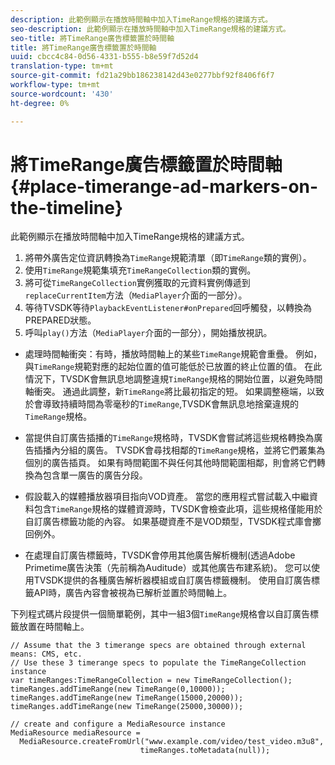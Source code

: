 ```yaml
---
description: 此範例顯示在播放時間軸中加入TimeRange規格的建議方式。
seo-description: 此範例顯示在播放時間軸中加入TimeRange規格的建議方式。
seo-title: 將TimeRange廣告標籤置於時間軸
title: 將TimeRange廣告標籤置於時間軸
uuid: cbcc4c84-0d56-4331-b555-b8e59f7d52d4
translation-type: tm+mt
source-git-commit: fd21a29bb186238142d43e0277bbf92f8406f6f7
workflow-type: tm+mt
source-wordcount: '430'
ht-degree: 0%

---
```



# 將TimeRange廣告標籤置於時間軸{#place-timerange-ad-markers-on-the-timeline}

此範例顯示在播放時間軸中加入TimeRange規格的建議方式。

1. 將帶外廣告定位資訊轉換為`TimeRange`規範清單（即`TimeRange`類的實例）。
1. 使用`TimeRange`規範集填充`TimeRangeCollection`類的實例。
1. 將可從`TimeRangeCollection`實例獲取的元資料實例傳遞到`replaceCurrentItem`方法（`MediaPlayer`介面的一部分）。
1. 等待TVSDK等待`PlaybackEventListener#onPrepared`回呼觸發，以轉換為PREPARED狀態。
1. 呼叫`play()`方法（`MediaPlayer`介面的一部分），開始播放視訊。

* 處理時間軸衝突：有時，播放時間軸上的某些`TimeRange`規範會重疊。 例如，與`TimeRange`規範對應的起始位置的值可能低於已放置的終止位置的值。 在此情況下，TVSDK會無訊息地調整違規`TimeRange`規格的開始位置，以避免時間軸衝突。 通過此調整，新`TimeRange`將比最初指定的短。 如果調整極端，以致於會導致持續時間為零毫秒的`TimeRange`,TVSDK會無訊息地捨棄違規的`TimeRange`規格。

* 當提供自訂廣告插播的`TimeRange`規格時，TVSDK會嘗試將這些規格轉換為廣告插播內分組的廣告。 TVSDK會尋找相鄰的`TimeRange`規格，並將它們叢集為個別的廣告插頁。 如果有時間範圍不與任何其他時間範圍相鄰，則會將它們轉換為包含單一廣告的廣告分段。

* 假設載入的媒體播放器項目指向VOD資產。 當您的應用程式嘗試載入中繼資料包含`TimeRange`規格的媒體資源時，TVSDK會檢查此項，這些規格僅能用於自訂廣告標籤功能的內容。 如果基礎資產不是VOD類型，TVSDK程式庫會擲回例外。

* 在處理自訂廣告標籤時，TVSDK會停用其他廣告解析機制(透過Adobe Primetime廣告決策（先前稱為Auditude）或其他廣告布建系統)。 您可以使用TVSDK提供的各種廣告解析器模組或自訂廣告標籤機制。 使用自訂廣告標籤API時，廣告內容會被視為已解析並置於時間軸上。

<!--<a id="example_639BD1B66CE74F3DB65ED06CAD23EB09"></a>-->

下列程式碼片段提供一個簡單範例，其中一組3個`TimeRange`規格會以自訂廣告標籤放置在時間軸上。

```
// Assume that the 3 timerange specs are obtained through external means: CMS, etc. 
// Use these 3 timerange specs to populate the TimeRangeCollection instance 
var timeRanges:TimeRangeCollection = new TimeRangeCollection(); 
timeRanges.addTimeRange(new TimeRange(0,10000)); 
timeRanges.addTimeRange(new TimeRange(15000,20000)); 
timeRanges.addTimeRange(new TimeRange(25000,30000)); 
  
// create and configure a MediaResource instance 
MediaResource mediaResource =  
  MediaResource.createFromUrl("www.example.com/video/test_video.m3u8",  
                             timeRanges.toMetadata(null));
```
